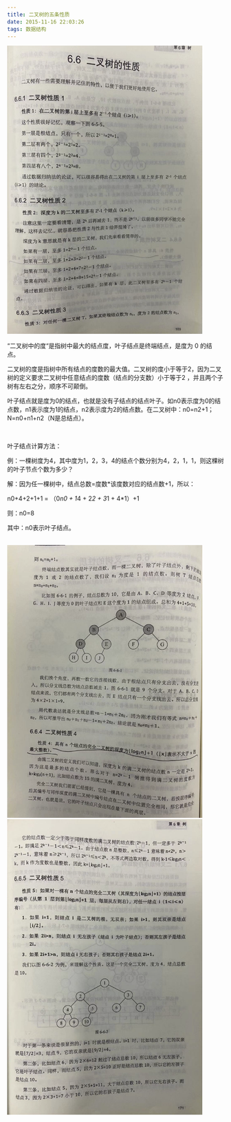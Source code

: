 ```yaml
---
title: 二叉树的五条性质
date: 2015-11-16 22:03:26
tags: 数据结构
---
```



<img src="二叉树的五条性质/0.png" width = 90% height = 50% />


“二叉树中的度“是指树中最大的结点度，叶子结点是终端结点，是度为 0 的结点。

二叉树的度是指树中所有结点的度数的最大值。二叉树的度小于等于2，因为二叉树的定义要求二叉树中任意结点的度数（结点的分支数）小于等于2 ，并且两个子树有左右之分，顺序不可颠倒。

叶子结点就是度为0的结点，也就是没有子结点的结点叶子。如n0表示度为0的结点数，n1表示度为1的结点，n2表示度为2的结点数。在二叉树中：n0=n2+1；N=n0+n1+n2（N是总结点）。

<br>

叶子结点计算方法：

例：一棵树度为4，其中度为1，2，3，4的结点个数分别为4，2，1，1，则这棵树的叶子节点个数为多少？

解：因为任一棵树中，结点总数=度数*该度数对应的结点数+1，所以：

n0+4+2+1+1 = （0*n0 + 1*4 + 2*2 + 3*1 + 4*1）+1

则：n0=8

其中：n0表示叶子结点。

<br>


<img src="二叉树的五条性质/1.png" width = 90% height = 50% />

<img src="二叉树的五条性质/2.png" width = 90% height = 50% />